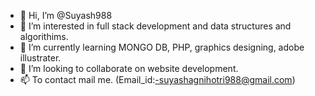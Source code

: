- 👋 Hi, I’m @Suyash988
- 👀 I’m interested in full stack development and data structures and algorithims.
- 🌱 I’m currently learning MONGO DB, PHP, graphics designing, adobe illustrater.
- 💞️ I’m looking to collaborate on website development.
- 📫 To contact mail me. (Email_id:-suyashagnihotri988@gmail.com)

<!---
Suyash988/Suyash988 is a ✨ special ✨ repository because its `README.md` (this file) appears on your GitHub profile.
You can click the Preview link to take a look at your changes.
--->
